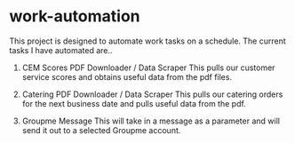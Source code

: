 # work-automation

This project is designed to automate work tasks on a schedule. The current tasks I have automated are..

1. CEM Scores PDF Downloader / Data Scraper
  This pulls our customer service scores and obtains useful data from the pdf files.

2. Catering PDF Downloader / Data Scraper
  This pulls our catering orders for the next business date and pulls useful data from the pdf.

3. Groupme Message
  This will take in a message as a parameter and will send it out to a selected Groupme account.

